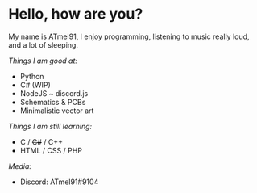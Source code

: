 # Hello, how are you?

My name is ATmel91, I enjoy programming, listening to music really loud, and a lot of sleeping.

_Things I am good at:_
- Python
- C# (WIP)
- NodeJS ~ discord.js
- Schematics & PCBs
- Minimalistic vector art

_Things I am still learning:_
- C / ~~C#~~ / C++
- HTML / CSS / PHP


_Media:_
- Discord: ATmel91#9104
